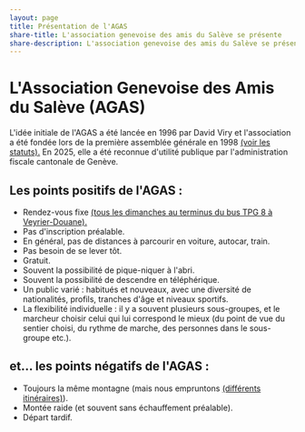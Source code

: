 ```yaml
---
layout: page
title: Présentation de l'AGAS
share-title: L'association genevoise des amis du Salève se présente
share-description: L'association genevoise des amis du Salève se présente
---
```

# L'Association Genevoise des Amis du Salève (AGAS)
L'idée initiale de l'AGAS a été lancée en 1996 par David Viry et l'association a été fondée lors de la première assemblée générale en 1998 [(voir les statuts).](/statuts/) En 2025, elle a été reconnue d'utilité publique par l'administration fiscale cantonale de Genève.

## Les points positifs de l'AGAS :

* Rendez-vous fixe [(tous les dimanches au terminus du bus TPG 8 à Veyrier-Douane).](/infos-pratiques/)
* Pas d'inscription préalable.
* En général, pas de distances à parcourir en voiture, autocar, train.
* Pas besoin de se lever tôt.
* Gratuit.
* Souvent la possibilité de pique-niquer à l'abri.
* Souvent la possibilité de descendre en téléphérique.
* Un public varié : habitués et nouveaux, avec une diversité de nationalités, profils, tranches d'âge et niveaux sportifs.
* La flexibilité individuelle : il y a souvent plusieurs sous-groupes, et le marcheur choisir celui qui lui correspond le mieux (du point de vue du sentier choisi, du rythme de marche, des personnes dans le sous-groupe etc.).

## et... les points négatifs de l'AGAS :

* Toujours la même montagne (mais nous empruntons [(différents itinéraires)](/sentiers/)).
* Montée raide (et souvent sans échauffement préalable).
* Départ tardif.
